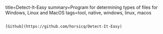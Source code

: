 title=Detect-It-Easy
summary=Program for determining types of files for Windows, Linux and MacOS
tags=tool, native, windows, linux, macos
~~~~~~

[Github](https://github.com/horsicq/Detect-It-Easy)

